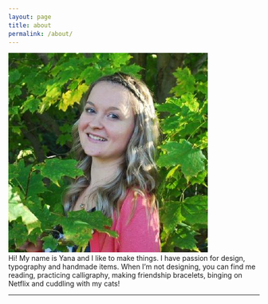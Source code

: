 ```yaml
---
layout: page
title: about
permalink: /about/
---
```


<img class="col one right" src="/img/prof_pic.jpeg">

<br/>
Hi! My name is Yana and I like to make things. I have passion for design, typography and handmade items.
When I’m not designing, you can find me reading, practicing calligraphy, making friendship bracelets, binging on Netflix and cuddling with my cats!



<br/>
<hr/>
<br/>
<span class="contacticon center">
	<a href="mailto:yanabbechard@gmail.com"><i class="fa fa-envelope-square"></i></a>
	<a href="https://www.linkedin.com/in/yana-bechard-38658b130/" target="_blank"><i class="fa fa-linkedin-square"></i></a>
	<a href="https://www.behance.net/yanabarannik" target="_blank"><i class="fa fa-behance-square"></i></a>	
</span>

<div class="col three caption">
</div>

